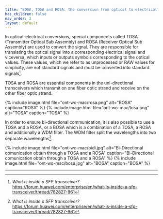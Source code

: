 ```yaml
---
title: "BOSA, TOSA and ROSA: the conversion from optical to electrical"
has_children: false
nav_order: 3
layout: default
---
```


In optical-electrical conversions, special components called TOSA (Transmitter Optical Sub Assembly) and ROSA (Receiver Optical Sub Assembly) are used to convert the signal.
They are responsible for translating the optical signal into a corresponding electrical signal and viceversa, which inputs or outputs symbols corresponding to the optical values. These values, which we refer to as unprocessed or RAW values for simplicity, are not standard signals and must be converted into standard signals[^huawei].

TOSA and ROSA are essential components in the uni-directional transceivers which transmit on one fiber optic strand and receive on the other fiber optic strand. 

{% include image.html file="ont-wo-mac/rosa.png" alt="ROSA" caption="ROSA" %}
{% include image.html file="ont-wo-mac/tosa.png" alt="TOSA" caption="TOSA" %}

In order to ensure bi-directional communication, it is also possible to use a TOSA and a ROSA, or a BOSA which is a combination of a TOSA, a ROSA and additionally a WDM filter. The WDM filter split the wavelengths into two separate wavelengths[^huawei].

{% include image.html file="ont-wo-mac/bidi.jpg" alt="Bi-Directional comunication obtain through a TOSA and a ROSA" caption="Bi-Directional comunication obtain through a TOSA and a ROSA" %}
{% include image.html file="ont-wo-mac/bosa.jpg" alt="BOSA" caption="BOSA" %}

---

[^huawei]: *What is inside a SFP transceiver?* https://forum.huawei.com/enterprise/en/what-is-inside-a-sfp-transceiver/thread/782827-861